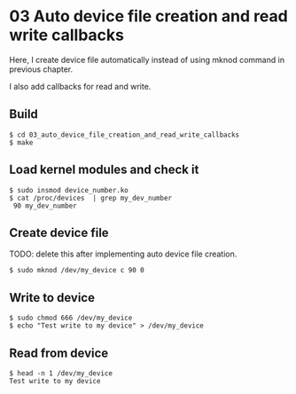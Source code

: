 # 03 Auto device file creation and read write callbacks
Here, I create device file automatically instead of using mknod command in previous chapter.

 I also add callbacks for read and write.

## Build
```
$ cd 03_auto_device_file_creation_and_read_write_callbacks
$ make
```

## Load kernel modules and check it
```
$ sudo insmod device_number.ko
$ cat /proc/devices  | grep my_dev_number
 90 my_dev_number
```

## Create device file
TODO: delete this after implementing auto device file creation.
```
$ sudo mknod /dev/my_device c 90 0
```

## Write to device
```
$ sudo chmod 666 /dev/my_device
$ echo "Test write to my device" > /dev/my_device
```

## Read from device
```
$ head -n 1 /dev/my_device
Test write to my device
```
